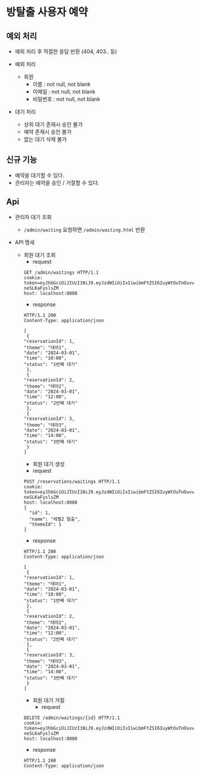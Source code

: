 # 방탈출 사용자 예약

## 예외 처리

- 예외 처리 후 적절한 응답 반환 (404, 403.. 등)
- 예외 처리
    - 회원
        - 이름 : not null, not blank
        - 이메일 : not null, not blank
        - 비밀번호 : not null, not blank

- 대기 처리
    - 상위 대기 존재시 승인 불가
    - 예약 존재시 승인 불가
    - 없는 대기 삭제 불가

## 신규 기능

- 예약을 대기할 수 있다.
- 관리자는 예약을 승인 / 거절할 수 있다.

## Api

- 관리자 대기 조회
    - `/admin/waiting` 요청하면 `/admin/waiting.html` 반환

- API 명세
    - 회원 대기 조회
        - request
      ```
      GET /admin/waitings HTTP/1.1
      cookie: token=eyJhbGciOiJIUzI1NiJ9.eyJzdWIiOiIxIiwibmFtZSI6IuyWtOuTnOuvvCIsInJvbGUiOiJBRE1JTiJ9.vcK93ONRQYPFCxT5KleSM6b7cl1FE-neSLKaFyslsZM
      host: localhost:8080
      ```
        - response
      ```
      HTTP/1.1 200 
      Content-Type: application/json
      
      [
       {
      "reservationId": 1,
      "theme": "테마1",
      "date": "2024-03-01",
      "time": "10:00",
      "status": "1번째 대기"
       },
       {
      "reservationId": 2,
      "theme": "테마2",
      "date": "2024-03-01",
      "time": "12:00",
      "status": "2번째 대기"
       },
       {
      "reservationId": 3,
      "theme": "테마3",
      "date": "2024-03-01",
      "time": "14:00",
      "status": "3번째 대기"
       }
      ]
      ```
        - 회원 대기 생성
        - request
      ```
      POST /reservations/waitings HTTP/1.1
      cookie: token=eyJhbGciOiJIUzI1NiJ9.eyJzdWIiOiIxIiwibmFtZSI6IuyWtOuTnOuvvCIsInJvbGUiOiJBRE1JTiJ9.vcK93ONRQYPFCxT5KleSM6b7cl1FE-neSLKaFyslsZM
      host: localhost:8080
      {
        "id": 1,
        "name": "레벨2 탈출",
        "themeId": 1
      }
      ```
        - response
      ```
      HTTP/1.1 200 
      Content-Type: application/json
      
      [
       {
      "reservationId": 1,
      "theme": "테마1",
      "date": "2024-03-01",
      "time": "10:00",
      "status": "1번째 대기"
       },
       {
      "reservationId": 2,
      "theme": "테마2",
      "date": "2024-03-01",
      "time": "12:00",
      "status": "2번째 대기"
       },
       {
      "reservationId": 3,
      "theme": "테마3",
      "date": "2024-03-01",
      "time": "14:00",
      "status": "3번째 대기"
       }
      ]
      ```
        - 회원 대기 거절
            - request
      ```
      DELETE /admin/waitings/{id} HTTP/1.1
      cookie: token=eyJhbGciOiJIUzI1NiJ9.eyJzdWIiOiIxIiwibmFtZSI6IuyWtOuTnOuvvCIsInJvbGUiOiJBRE1JTiJ9.vcK93ONRQYPFCxT5KleSM6b7cl1FE-neSLKaFyslsZM
      host: localhost:8080
      ```
        - response
      ```
      HTTP/1.1 200 
      Content-Type: application/json
      ```
